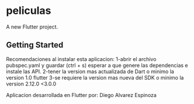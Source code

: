 # peliculas

A new Flutter project.

## Getting Started

Recomendaciones al instalar esta aplicacion: 
1-abrir el archivo pubspec.yaml y guardar (ctrl + s) esperar a que genere las dependencias e instale las API.
2-tener la version mas actualizada de Dart o minimo la version 1.0 flutter
3-se requiere la version mas nueva del SDK o minimo la version 2.12.0 <3.0.0

Aplicacion desarrollada en Flutter por: Diego Alvarez Espinoza 

